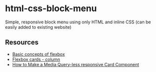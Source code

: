 # html-css-block-menu
Simple, responsive block menu using only HTML and inline CSS (can be easily added to existing website)

## Resources

- [Basic concepts of flexbox](https://developer.mozilla.org/en-US/docs/Web/CSS/CSS_Flexible_Box_Layout/Basic_Concepts_of_Flexbox)
- [Flexbox cards - column](https://www.quackit.com/html/html_editors/scratchpad/?example=/css/flexbox/examples/inc_flexbox_cards_flex-direction_column)
- [How to Make a Media Query-less responsive Card Component](https://css-tricks.com/how-to-make-a-media-query-less-card-component/)